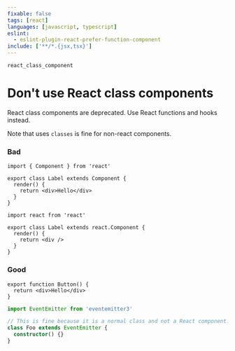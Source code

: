 ```yaml
---
fixable: false
tags: [react]
languages: [javascript, typescript]
eslint:
  - eslint-plugin-react-prefer-function-component
include: ['**/*.{jsx,tsx}']
---
```


```grit
react_class_component
```

# Don't use React class components

React class components are deprecated. Use React functions and hooks instead.

Note that uses `classes` is fine for non-react components.

### Bad

```tsx
import { Component } from 'react'

export class Label extends Component {
  render() {
    return <div>Hello</div>
  }
}
```

```tsx
import react from 'react'

export class Label extends react.Component {
  render() {
    return <div />
  }
}
```

### Good

```tsx
export function Button() {
  return <div>Hello</div>
}
```

```ts
import EventEmitter from 'eventemitter3'

// This is fine because it is a normal class and not a React component.
class Foo extends EventEmitter {
  constructor() {}
}
```
